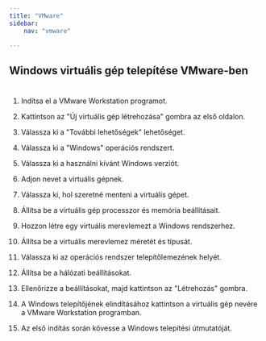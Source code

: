 ```yaml
---
title: "VMware"
sidebar:
    nav: "vmware"

---
```

## Windows virtuális gép telepítése VMware-ben
#

1. Indítsa el a VMware Workstation programot.

2. Kattintson az "Új virtuális gép létrehozása" gombra az első oldalon.

3. Válassza ki a "További lehetőségek" lehetőséget.

4. Válassza ki a "Windows" operációs rendszert.

5. Válassza ki a használni kívánt Windows verziót.

6. Adjon nevet a virtuális gépnek.

7. Válassza ki, hol szeretné menteni a virtuális gépet.

8. Állítsa be a virtuális gép processzor és memória beállításait.

9. Hozzon létre egy virtuális merevlemezt a Windows rendszerhez.

10. Állítsa be a virtuális merevlemez méretét és típusát.

11. Válassza ki az operációs rendszer telepítőlemezének helyét.

12. Állítsa be a hálózati beállításokat.

13. Ellenőrizze a beállításokat, majd kattintson az "Létrehozás" gombra.

14. A Windows telepítőjének elindításához kattintson a virtuális gép nevére a VMware Workstation programban.

15. Az első indítás során kövesse a Windows telepítési útmutatóját.